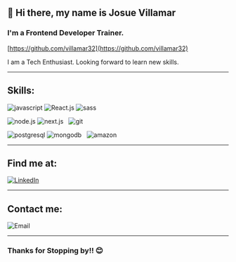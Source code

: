 ## 👋 Hi there, my name is Josue Villamar

### I'm a Frontend Developer Trainer.

[https://github.com/villamar32](https://github.com/villamar32)

I am a Tech Enthusiast. Looking forward to learn new skills.

---

## Skills:

![javascript](https://img.shields.io/badge/javascript-DDEA09?style=for-the-badge&logo=javascript&logoColor=white&labelColor=101010)  ![React.js](https://img.shields.io/badge/React.js-0095D5?style=for-the-badge&logo=react&logoColor=white&labelColor=101010)  ![sass](https://img.shields.io/badge/sass-E4405F?style=for-the-badge&logo=sass&logoColor=white&labelColor=101010)

![node.js](https://img.shields.io/badge/Node.js-72ae2d?style=for-the-badge&logo=node.js&logoColor=white&labelColor=101010)  ![next.js](https://img.shields.io/badge/next.js-0095D5?style=for-the-badge&logo=next.js&logoColor=white&labelColor=101010)    ![git](https://img.shields.io/badge/git%5Cgithub-E4405F?style=for-the-badge&logo=git&logoColor=white&labelColor=101010)

![postgresql](https://img.shields.io/badge/postgresql-0095D5?style=for-the-badge&logo=postgresql&logoColor=white&labelColor=101010)  ![mongodb](https://img.shields.io/badge/mongodb-72ae2d?style=for-the-badge&logo=mongodb&logoColor=white&labelColor=101010)    ![amazon](https://img.shields.io/badge/aws-FBFBFB?style=for-the-badge&logo=amazon&logoColor=white&labelColor=101010)

---

## Find me at:

[![LinkedIn](https://img.shields.io/badge/LinkedIn-Josue_Villamar-0077B5?style=for-the-badge&logo=linkedin&logoColor=white&labelColor=101010)](https://www.linkedin.com/in/villamar32)

---

## Contact me:

![Email](https://img.shields.io/badge/Email-villamar.josue.32@gmail.com-E4405F?style=for-the-badge&logo=gmail&logoColor=white&labelColor=101010)

---

### Thanks for Stopping by!! 😊
